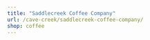 ```yaml
---
title: "Saddlecreek Coffee Company"
url: /cave-creek/saddlecreek-coffee-company/
shop: coffee
---
```

